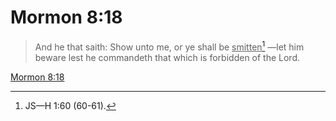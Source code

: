 # Mormon 8:18

> And he that saith: Show unto me, or ye shall be <u>smitten</u>[^a] —let him beware lest he commandeth that which is forbidden of the Lord.

[Mormon 8:18](https://www.churchofjesuschrist.org/study/scriptures/bofm/morm/8?lang=eng&id=p18#p18)


[^a]: JS—H 1:60 (60-61).
